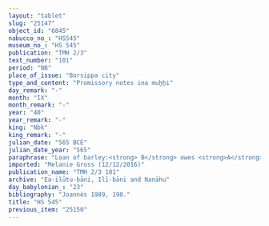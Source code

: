 ```yaml
---
layout: "tablet"
slug: "25147"
object_id: "6845"
nabucco_no_: "HS545"
museum_no_: "HS 545"
publication: "TMH 2/3"
text_number: "101"
period: "NB"
place_of_issue: "Borsippa city"
type_and_content: "Promissory notes ina muẖẖi"
day_remark: "-"
month: "IX"
month_remark: "-"
year: "40"
year_remark: "-"
king: "Nbk"
king_remark: "-"
julian_date: "565 BCE"
julian_date_year: "565"
paraphrase: "Loan of barley:<strong> B</strong> owes <strong>A</strong> 18 kor (3,240 l) of barley and 5;4 kor (1,044 l) of dates. He will pay the barley in Simān (III) and the dates in Ta&scaron;rīt (VII) in their entirety without interest (<em>hubullu</em>) in the house of <strong>A</strong>. This is in addition to (<em>adi</em>) the promissory note (<em>u&rsquo;iltu</em>) concerning 15 kor which <strong>A</strong> issued (<em>e&rsquo;ēlu</em>) in the name of <strong>C<sub>1</sub></strong> and <strong>C<sub>2</sub></strong>. 3 witnesses (including &Scaron;ulāya/Arad-Nab&ucirc;//(Ea-)ilūtu-bāni) and the scribe.<br /> &nbsp;<br /> <strong>A</strong> = Zēr-Bābili/&Scaron;umāya//(Ea-)ilūtu-bāni, <em>ērib bīt Nab&ucirc;</em> (enterer of the Nab&ucirc; Temple); <strong>B</strong> = Gimillu/Bēl-epu&scaron;//(Ea-)ilūtu-bāni; <strong>C<sub>1</sub></strong> = &Scaron;umu-nāṣir; <strong>C<sub>2</sub></strong> = Nab&ucirc;-uṣur-inu&rsquo;; Scribe = Marduk-&scaron;ākin-&scaron;umi/Bēl&scaron;unu//Rē&rsquo;&acirc;na<br /> &nbsp;"
imported: "Melanie Gross (12/12/2016)"
publication_name: "TMH 2/3 101"
archive: "Ea-ilūtu-bāni, Ilī-bāni and Nanāhu"
day_babylonian_: "23"
bibliography: "Joannès 1989, 190."
title: "HS 545"
previous_item: "25150"
---
```

